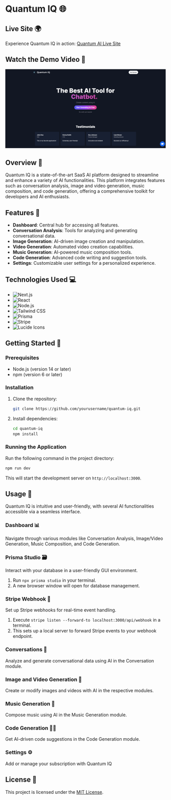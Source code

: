 # Quantum IQ 🌐

## Live Site 🌍

Experience Quantum IQ in action: [Quantum AI Live Site](https://quantum-ai-kappa.vercel.app/)

## Watch the Demo Video 🎥

<a href="https://www.youtube.com/watch?v=nOwf1Cwz32I" >
    <img src="/public/youtube.png" alt="Watch the video" width="600"/>
</a>

## Overview 📖

Quantum IQ is a state-of-the-art SaaS AI platform designed to streamline and enhance a variety of AI functionalities. This platform integrates features such as conversation analysis, image and video generation, music composition, and code generation, offering a comprehensive toolkit for developers and AI enthusiasts.

## Features 🌟

- **Dashboard**: Central hub for accessing all features.
- **Conversation Analysis**: Tools for analyzing and generating conversational data.
- **Image Generation**: AI-driven image creation and manipulation.
- **Video Generation**: Automated video creation capabilities.
- **Music Generation**: AI-powered music composition tools.
- **Code Generation**: Advanced code writing and suggestion tools.
- **Settings**: Customizable user settings for a personalized experience.

## Technologies Used 💻

- ![Next.js](https://img.shields.io/badge/Next.js-000000?style=for-the-badge&logo=nextdotjs&logoColor=white)
- ![React](https://img.shields.io/badge/React-20232A?style=for-the-badge&logo=react&logoColor=61DAFB)
- ![Node.js](https://img.shields.io/static/v1?style=for-the-badge&message=Node.js&color=339933&logo=Node.js&logoColor=FFFFFF&label=)
- ![Tailwind CSS](https://img.shields.io/badge/Tailwind_CSS-38B2AC?style=for-the-badge&logo=tailwind-css&logoColor=white)
- ![Prisma](https://img.shields.io/badge/Prisma-3982CE?style=for-the-badge&logo=Prisma&logoColor=white)
- ![Stripe](https://img.shields.io/badge/Stripe-008CDD?style=for-the-badge&logo=Stripe&logoColor=white)
- ![Lucide Icons](https://img.shields.io/badge/Lucide_Icons-4A4A55?style=for-the-badge&logo=Lucide&logoColor=white)

## Getting Started 🚀

### Prerequisites

- Node.js (version 14 or later)
- npm (version 6 or later)

### Installation

1. Clone the repository:
   ```bash
   git clone https://github.com/yourusername/quantum-iq.git
   ```
2. Install dependencies:
   ```bash
   cd quantum-iq
   npm install
   ```

### Running the Application

Run the following command in the project directory:
```bash
npm run dev
```
This will start the development server on `http://localhost:3000`.

## Usage 📝

Quantum IQ is intuitive and user-friendly, with several AI functionalities accessible via a seamless interface.

### Dashboard 📊

Navigate through various modules like Conversation Analysis, Image/Video Generation, Music Composition, and Code Generation.

### Prisma Studio 🗃️

Interact with your database in a user-friendly GUI environment.

1. Run `npx prisma studio` in your terminal.
2. A new browser window will open for database management.

### Stripe Webhook 🛒

Set up Stripe webhooks for real-time event handling.

1. Execute `stripe listen --forward-to localhost:3000/api/webhook` in a terminal.
2. This sets up a local server to forward Stripe events to your webhook endpoint.

### Conversations 💬

Analyze and generate conversational data using AI in the Conversation module.

### Image and Video Generation 🎨

Create or modify images and videos with AI in the respective modules.

### Music Generation 🎵

Compose music using AI in the Music Generation module.

### Code Generation 👨‍💻

Get AI-driven code suggestions in the Code Generation module.

### Settings ⚙️

Add or manage your subscription with Quantum IQ

## License 📄

This project is licensed under the [MIT License](LICENSE).
